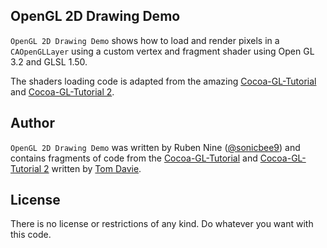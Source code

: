 ## OpenGL 2D Drawing Demo ##

`OpenGL 2D Drawing Demo` shows how to load and render pixels in a `CAOpenGLLayer` using a custom vertex and fragment shader using Open GL 3.2 and GLSL 1.50.

The shaders loading code is adapted from the amazing [Cocoa-GL-Tutorial](https://github.com/beelsebob/Cocoa-GL-Tutorial) and [Cocoa-GL-Tutorial 2](https://github.com/beelsebob/Cocoa-GL-Tutorial-2).

## Author ##

`OpenGL 2D Drawing Demo` was written by Ruben Nine ([@sonicbee9](https://twitter.com/sonicbee9)) and contains fragments of code from the [Cocoa-GL-Tutorial](https://github.com/beelsebob/Cocoa-GL-Tutorial) and [Cocoa-GL-Tutorial 2](https://github.com/beelsebob/Cocoa-GL-Tutorial-2) written by [Tom Davie](https://github.com/beelsebob).

## License ##

There is no license or restrictions of any kind. Do whatever you want with this code.
